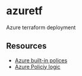 # azuretf
Azure terraform deployment

## Resources
* [Azure built-in polices](https://github.com/Azure/azure-policy/tree/master/built-in-policies/policyDefinitions)
* [Azure Policiy logic](https://learn.microsoft.com/en-us/azure/governance/policy/samples/pattern-logical-operators)

